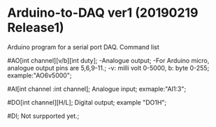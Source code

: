 # Arduino-to-DAQ ver1 (20190219 Release1)

Arduino program for a serial port DAQ.
Command list

#AO[int channel][v/b][int duty];
-Analogue output;
-For Arduino micro, analogue output pins are 5,6,9-11.;
-v: milli volt 0-5000, b: byte 0-255;
example:"AO6v5000";

#AI[int channel :int channel];
Analogue input;
exmaple:"AI1:3";

#DO[int channel][H/L];
Digital output;
example "DO1H";

#DI;
Not surpported yet.;

